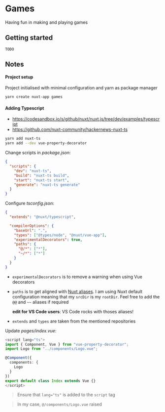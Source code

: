 # Games

Having fun in making and playing games

## Getting started

```
TODO
```

## Notes

#### Project setup

Project initialised with minimal configuration and yarn as package manager

```sh
yarn create nuxt-app games
```

#### Adding Typescript

- https://codesandbox.io/s/github/nuxt/nuxt.js/tree/dev/examples/typescript
- https://github.com/nuxt-community/hackernews-nuxt-ts

```sh
yarn add nuxt-ts
yarn add --dev vue-property-decorator
```

Change scripts in _package.json_:

```json
{
  "scripts": {
    "dev": "nuxt-ts",
    "build": "nuxt-ts build",
    "start": "nuxt-ts start",
    "generate": "nuxt-ts generate"
  }
}
```

Configure _tsconfig.json_:

```json
{
  "extends": "@nuxt/typescript",

  "compilerOptions": {
    "baseUrl": ".",
    "types": ["@types/node", "@nuxt/vue-app"],
    "experimentalDecorators": true,
    "paths": {
      "@/*": ["*"],
      "~/*": ["*"]
    }
  }
}
```

- `experimentalDecorators` is to remove a warning when using Vue decorators
- `paths` is to get aligned with [Nuxt aliases](https://nuxtjs.org/guide/directory-structure#aliases).
  I am using Nuxt default configuration meaning that my `srcDir` is my `rootDir`.
  Feel free to add the `@@` and `~~` aliases if required

  **edit for VS Code users**: VS Code rocks with thoses aliases!

- `extends` and `types` are taken from the mentioned repositories

Update _pages/index.vue_:

```ts
<script lang="ts">
import { Component, Vue } from "vue-property-decorator";
import Logo from "../components/Logo.vue";

@Component({
  components: {
    Logo
  }
})
export default class Index extends Vue {}
</script>
```

> Ensure that `lang="ts"` is added to the `script` tag

> In my case, `@/components/Logo.vue` raised
